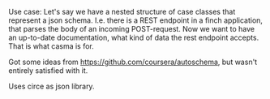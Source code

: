 

Use case:
Let's say we have a nested structure of case classes that represent a json schema. I.e. there is a REST endpoint in a finch application, that parses the body of an incoming POST-request.
Now we want to have an up-to-date documentation, what kind of data the rest endpoint accepts. That is what casma is for.

Got some ideas from https://github.com/coursera/autoschema, but wasn't entirely satisfied with it.

Uses circe as json library.
